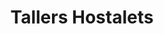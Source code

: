 ---
title: "Tallers Hostalets"
url: /els-hostalets-de-pierola/tallers-hostalets/
shop: Autowerkstatt
---